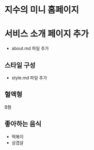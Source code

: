 # 지수의 미니 홈페이지

# 서비스 소개 페이지 추가

- about.md 파일 추가

## 스타일 구성

- style.md 파일 추가

## 혈액형

B형

## 좋아하는 음식

- 떡볶이
- 삼겹살
